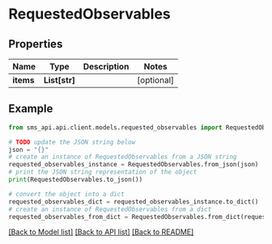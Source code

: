# RequestedObservables

## Properties

| Name      | Type          | Description | Notes      |
| --------- | ------------- | ----------- | ---------- |
| **items** | **List[str]** |             | [optional] |

## Example

```python
from sms_api.api.client.models.requested_observables import RequestedObservables

# TODO update the JSON string below
json = "{}"
# create an instance of RequestedObservables from a JSON string
requested_observables_instance = RequestedObservables.from_json(json)
# print the JSON string representation of the object
print(RequestedObservables.to_json())

# convert the object into a dict
requested_observables_dict = requested_observables_instance.to_dict()
# create an instance of RequestedObservables from a dict
requested_observables_from_dict = RequestedObservables.from_dict(requested_observables_dict)
```

[[Back to Model list]](../README.md#documentation-for-models) [[Back to API list]](../README.md#documentation-for-api-endpoints) [[Back to README]](../README.md)
